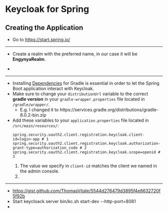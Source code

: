 # Keycloak for Spring

## Creating the Application

+ Go to https://start.spring.io/

---

+ Create a realm with the preferred name, in our case it will be **EngynyaRealm**.

+ 

---

+ Installing [Dependencies](https://github.com/curityio/spring-boot-oauth-client/blob/master/build.gradle) for Gradle is essential in order to let the Spring Boot application interact with Keycloak.
+ Make sure to change your `distributionUrl` variable to the correct **gradle version** in your `gradle-wrapper.properties` file located in `/gradle/wrapper/`.
  + E.g. I changed it to https\://services.gradle.org/distributions/gradle-8.0.2-bin.zip
+ Add these variables to your `application.properties` file located in `/src/main/resources/`:
  ```properties
  spring.security.oauth2.client.registration.keycloak.client-id=login-app # 1
  spring.security.oauth2.client.registration.keycloak.authorization-grant-type=authorization_code # 2
  spring.security.oauth2.client.registration.keycloak.scope=openid # 3
  ```
  1. The value we specify in `client-id` matches the client we named in the admin console.
  2. 
---

+ https://gist.github.com/ThomasVitale/5544d276479d3895f4e8632720f5f92b
+ Start keycloack server bin/kc.sh start-dev --http-port=8081
+  

